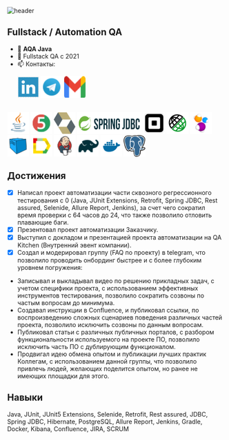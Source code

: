![header](https://capsule-render.vercel.app/api?type=waving&color=gradient&customColorList=2&height=160&section=header&text=Приветствую!&fontAlignY=32&fontAlign=25&fontSize=52&animation=twinkling&fontColor=EAF5D2)

## Fullstack / Automation QA

- 🌱 **AQA Java**
- 🔭 Fullstack QA c 2021
- 📫 Контакты:

<p>
  &#8287;&#8287;&#8287;&#8287;&#8287;
    <a href="https://www.linkedin.com/in/oleg-chilikin-524804a5/"><img src="/icons/LinkedIn_logo.png" width="50" height="50"  alt="Write me LinkedIn" title="LinkedIn"/></a>
    <a href="https://t.me/chilikinow"><img src="/icons/Telegram.png" width="50" height="50" alt="Write me Telegram" title="Telegram"/></a>
    <a href="mailto:chilikinow@gmail.com"><img src="icons/gmail.png" width="50" height="50" alt="Write me Email" title="Gmail" /></a>
</p>

</br>
<a href="https://www.java.com/"><img src="/icons/Java.png" width="50" height="50"  alt="Java"/></a>
<a href="https://junit.org/junit5/"><img src="/icons/JUnit5.png" width="50" height="50"  alt="JUnit 5"/></a>
<a href="https://hibernate.org/"><img src="/icons/hibernate.svg" width="50" height="50"  alt="Hibernate"/></a>
<a href="https://spring.io/projects/spring-data-jdbc"><img src="/icons/spring_jdbc.png" width="150" height="50"  alt="Spring JDBC"/></a>
<a href="https://github.com/square/retrofit"><img src="/icons/retrofit.png" width="50" height="50"  alt="Retrofit"/></a>
<a href="https://rest-assured.io/"><img src="/icons/RestAssured.svg" width="50" height="50"  alt="Rest Assured"/></a>
<a href="https://selenide.org/"><img src="/icons/Selenide.png" width="50" height="50"  alt="Selenide"/></a>
<a href="https://aerokube.com/selenoid/"><img src="/icons/Selenoid.png" width="50" height="50"  alt="Selenoid"/></a>
<a href="https://github.com/allure-framework/allure2"><img src="/icons/Allure_Report.png" width="50" height="50"  alt="Allure Report"/></a>
<a href="https://www.jenkins.io/"><img src="/icons/Jenkins.png" width="50" height="50"  alt="Jenkins"/></a>
<a href="https://gradle.org/"><img src="/icons/Gradle.png" width="50" height="50"  alt="Gradle"/></a>
<a href="https://www.docker.com/"><img src="/icons/docker.svg" width="50" height="50"  alt="Docker"/></a>
<a href="https://www.postgresql.org/"><img src="/icons/Postgresql.png" width="50" height="50"  alt="Postgresql"/></a>
</br>

## Достижения
- [x] Написал проект автоматизации части сквозного регрессионного тестирования с 0 (Java, JUnit Extensions, Retrofit, Spring JDBC, Rest assured, Selenide, Allure Report, Jenkins), за счет чего сократил время проверки с 64 часов до 24, что также позволило отловить плавающие баги. 
- [x] Презентовал проект автоматизации Заказчику. 
- [x] Выступил с докладом и презентацией проекта автоматизации на QA Kitchen (Внутренний эвент компании). 
- [x] Создал и модерировал группу (FAQ по проекту) в telegram, что позволило проводить онбординг быстрее и с более глубоким уровнем погружения:
* Записывал и выкладывал видео по решению прикладных задач, с учетом специфики проекта, с использованием эффективных инструментов тестирования, позволило сократить созвоны по частым вопросам до минимума.
* Создавал инструкции в Confluence, и публиковал ссылки, по воспроизведению сложных сценариев поведения различных частей проекта, позволило исключить созвоны по данным вопросам.
* Публиковал статьи с различных публичных порталов, с разбором функциональности используемого на проекте ПО, позволило исключить часть ПО с дублирующим функционалом. 
* Продвигал идею обмена опытом и публикации лучших практик Коллегам, с использованием данной группы, что позволило привлечь людей, желающих поделится опытом, но ранее не имеющих площадки для этого.

## Навыки
Java, JUnit, JUnit5 Extensions, Selenide, Retrofit, Rest assured, JDBC, Spring JDBC, Hibernate, PostgreSQL, Allure Report, Jenkins, Gradle, Docker, Kibana, Confluence, JIRA, SCRUM
<!--
**chilikinow/chilikinow** is a ✨ _special_ ✨ repository because its `README.md` (this file) appears on your GitHub profile.

Here are some ideas to get you started:

- 🔭 I’m currently working on ...
- 🌱 I’m currently learning ...
- 👯 I’m looking to collaborate on ...
- 🤔 I’m looking for help with ...
- 💬 Ask me about ...
- 📫 How to reach me: ...
- 😄 Pronouns: ...
- ⚡ Fun fact: ...
-->
